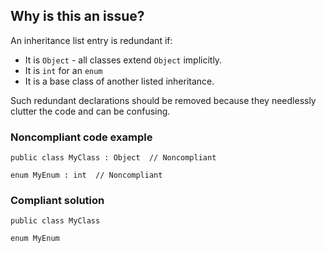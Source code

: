 ## Why is this an issue?

An inheritance list entry is redundant if:

-  It is `Object` - all classes extend `Object` implicitly.
-  It is `int` for an `enum`
-  It is a base class of another listed inheritance.

Such redundant declarations should be removed because they needlessly clutter the code and can be confusing.

### Noncompliant code example

    public class MyClass : Object  // Noncompliant
    
    enum MyEnum : int  // Noncompliant

### Compliant solution

    public class MyClass
    
    enum MyEnum